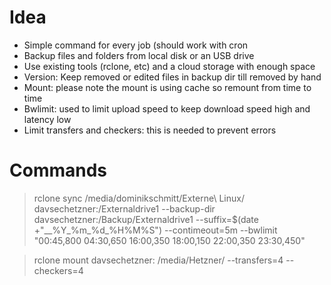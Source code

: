 # Idea

* Simple command for every job (should work with cron
* Backup files and folders from local disk or an USB drive
* Use existing tools (rclone, etc) and a cloud storage with enough space
* Version: Keep removed or edited files in backup dir till removed by hand
* Mount: please note the mount is using cache so remount from time to time
* Bwlimit: used to limit upload speed to keep download speed high and latency low
* Limit transfers and checkers: this is needed to prevent errors


# Commands

> rclone sync /media/dominikschmitt/Externe\ Linux/ davsechetzner:/Externaldrive1 --backup-dir davsechetzner:/Backup/Externaldrive1 --suffix=$(date +"__%Y_%m_%d_%H%M%S") --contimeout=5m --bwlimit "00:45,800 04:30,650 16:00,350 18:00,150 22:00,350 23:30,450"

> rclone mount davsechetzner: /media/Hetzner/ --transfers=4 --checkers=4
